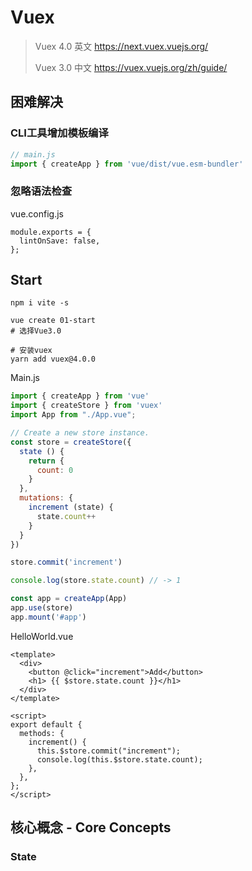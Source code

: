 # Vuex

> Vuex 4.0 英文 https://next.vuex.vuejs.org/
>
> Vuex 3.0 中文 https://vuex.vuejs.org/zh/guide/


## 困难解决
### CLI工具增加模板编译
```js
// main.js
import { createApp } from 'vue/dist/vue.esm-bundler'
```

### 忽略语法检查
vue.config.js
```
module.exports = {
  lintOnSave: false,
};

```

## Start

```
npm i vite -s
```



```
vue create 01-start
# 选择Vue3.0

# 安装vuex
yarn add vuex@4.0.0

```



Main.js

```js
import { createApp } from 'vue'
import { createStore } from 'vuex'
import App from "./App.vue";

// Create a new store instance.
const store = createStore({
  state () {
    return {
      count: 0
    }
  },
  mutations: {
    increment (state) {
      state.count++
    }
  }
})

store.commit('increment')

console.log(store.state.count) // -> 1

const app = createApp(App)
app.use(store)
app.mount('#app')

```

HelloWorld.vue

```
<template>
  <div>
    <button @click="increment">Add</button>
    <h1> {{ $store.state.count }}</h1>
  </div>
</template>

<script>
export default {
  methods: {
    increment() {
      this.$store.commit("increment");
      console.log(this.$store.state.count);
    },
  },
};
</script>
```

## 核心概念 - Core Concepts

### State


